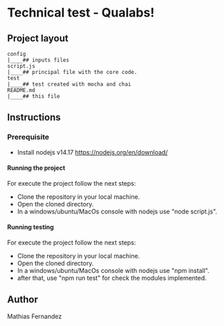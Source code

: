 # Technical test - Qualabs!

## Project layout
```
config
|____## inputs files
script.js
|____## principal file with the core code.
test
|____## test created with mocha and chai
README.md
|____## this file
```

## Instructions 

### Prerequisite

- Install nodejs v14.17 https://nodejs.org/en/download/

#### Running the project

For execute the project follow the next steps: 

- Clone the repository in your local machine. 
- Open the cloned directory.
- In a windows/ubuntu/MacOs console with nodejs use "node script.js".

#### Running testing

For execute the project follow the next steps: 

- Clone the repository in your local machine. 
- Open the cloned directory.
- In a windows/ubuntu/MacOs console with nodejs use "npm install".
- after that, use "npm run test" for check the modules implemented.

## Author

Mathias Fernandez